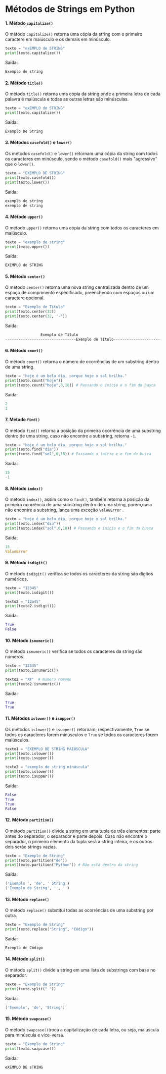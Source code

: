 # Métodos de Strings em Python

#### 1. Método `capitalize()`

O método `capitalize()` retorna uma cópia da string com o primeiro caractere em maiúsculo e os demais em minúsculo.
```python
texto = "exEMPLO de STRING"
print(texto.capitalize())
```

Saída:
```python
Exemplo de string
```

#### 2. Método `title()`
 O método `title()` retorna uma cópia da string onde a primeira letra de cada palavra é maiúscula e todas as outras letras são minúsculas.
```python
texto = "exEMPLO de STRING"
print(texto.capitalize())
```

Saída:
```python
Exemplo De String
```
#### 3. Métodos `casefold()` e `lower()`

Os métodos `casefold()` e `lower()` retornam uma cópia da string com todos os caracteres em minúsculo, sendo o método `casefold()` mais "agressivo" que o `lower()`.
```python
texto = "EXEMPLO DE STRING"
print(texto.casefold())
print(texto.lower())
```

Saída:
```python
exemplo de string
exemplo de string
```

#### 4. Método `upper()`

O método `upper()` retorna uma cópia da string com todos os caracteres em maiúsculo.
```python
texto = "exemplo de string"
print(texto.upper())
```

Saída:
```python
EXEMPLO de STRING
```
#### 5. Método `center()`

O método `center()` retorna uma nova string centralizada dentro de um espaço de comprimento especificado, preenchendo com espaços ou um caractere opcional.
```python
texto = "Exemplo de Título"
print(texto.center(32))
print(texto.center(32, '-'))
```

Saída:
```python
				Exemplo de Título
--------------------------------Exemplo de Título--------------------------------		
```
#### 6. Método `count()`

O método `count()` retorna o número de ocorrências de um substring dentro de uma string.
```python
texto = "hoje é um belo dia, porque hoje o sol brilha."
print(texto.count("hoje"))
print(texto.count("hoje",0,18)) # Passando o início e o fim da busca
```

Saída:
```python
2
1
```

#### 7. Método `find()`

O método `find()` retorna a posição da primeira ocorrência de uma substring dentro de uma string, caso não encontre a substring, retorna `-1`.
```python
texto = "hoje é um belo dia, porque hoje o sol brilha."
print(texto.find("dia"))
print(texto.find("sol",0,18)) # Passando o início e o fim da busca
```

Saída:
```python
15
-1
```

#### 8. Método `index()`

O método `index()`, assim como o `find()`, também retorna a posição da primeira ocorrência de uma substring dentro de uma string, porém,caso não encontre a substring, lança uma exceção `ValeuError`  .
```python
texto = "hoje é um belo dia, porque hoje o sol brilha."
print(texto.index("dia"))
print(texto.index("sol",0,18)) # Passando o início e o fim da busca
```

Saída:
```python
15
ValueError
```

#### 9. Método `isdigit()`

O método `isdigit()` verifica se todos os caracteres da string são dígitos numéricos.
```python
texto = "12345"
print(texto.isdigit())

texto2 = "12a45"
print(texto2.isdigit())
```

Saída:
```python
True
False
```

#### 10. Método `isnumeric()`

O método `isnumeric()` verifica se todos os caracteres da string são números.
```python
texto = "12345"
print(texto.isnumeric())

texto2 = "Ⅻ"  # Número romano
print(texto2.isnumeric()) 
```

Saída:
```python
True
True
```

#### 11. Métodos `islower()` e `isupper()`

Os métodos `islower()` e `isupper()` retornam, respectivamente, `True` se todos os caracteres forem minúsculos e `True` se todos os caracteres forem maiúsculos.

```python
texto1 = "EXEMPLO DE STRING MAIÚSCULA"
print(texto.islower())
print(texto.isupper())

texto2 = "exemplo de string minúscula"
print(texto.islower())
print(texto.isupper())
```

Saída:
```python
False
True
True
False
```

#### 12. Método `partition()`

O método `partition()` divide a string em uma tupla de três elementos: parte antes do separador, o separador e parte depois. Caso não encontre o separador, o primeiro elemento da tupla será a string inteira, e os outros dois serão strings vazias.
```python
texto = "Exemplo de String"
print(texto.partition("de"))
print(texto.partition("Python")) # Não está dentro da string
```

Saída:
```python
('Exemplo ', 'de', ' String')
('Exemplo de String', '', '')
```

#### 13. Método `replace()`
O método `replace()` substitui todas as ocorrências de uma substring por outra.
```python
texto = "Exemplo de String"
print(texto.replace("String", "Código"))
```

Saída:
```python
Exemplo de Código
```

#### 14. Método `split()`

O método `split()` divide a string em uma lista de substrings com base no separador.
```python
texto = "Exemplo de String"
print(texto.split(" "))
```

Saída:
```python
['Exemplo', 'de', 'String']
```

#### 15. Método `swapcase()`

O método `swapcase()`troca a capitalização de cada letra, ou seja, maiúscula para minúscula e vice-versa.
```python
texto = "Exemplo de String"
print(texto.swapcase())
```

Saída:
```python
eXEMPLO DE sTRING
```
